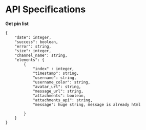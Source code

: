 # API Specifications

**Get pin list**

    {
        "date": integer,
        "success": boolean,
        "error": string,
        "size": integer,
        "channel_name": string,
        "elements": {
            {
                "index" : integer,
                "timestamp": string,
                "username": string,
                "username_color": string,
                "avatar_url": string,
                "message_url": string,
                "attachments": boolean,
                "attachments_api": string, 
                "message": huge string, message is already html
                
            }
        }
    }